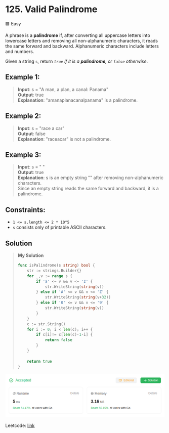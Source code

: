 # 125. Valid Palindrome
🟩 Easy

A phrase is a **palindrome** if, after converting all uppercase letters into lowercase letters and removing all non-alphanumeric characters, it reads the same forward and backward. Alphanumeric characters include letters and numbers.

Given a string `s`, return *`true` if it is a **palindrome**, or `false` otherwise*.

## Example 1:
> **Input**: s = "A man, a plan, a canal: Panama" \
> **Output**: true \
> **Explanation**: "amanaplanacanalpanama" is a palindrome.

## Example 2:
> **Input**: s = "race a car" \
> **Output**: false \
> **Explanation**: "raceacar" is not a palindrome.

## Example 3:
> **Input**: s = " " \
> **Output**: true \
> **Explanation**: s is an empty string "" after removing non-alphanumeric characters. \
> Since an empty string reads the same forward and backward, it is a palindrome.

## Constraints:
* `1 <= s.length <= 2 * 10^5`
* `s` consists only of printable ASCII characters.

## Solution
> **My Solution**
> ```go
> func isPalindrome(s string) bool {
>     str := strings.Builder{}
>     for _,v := range s {
>         if 'a' <= v && v <= 'z' {
>             str.WriteString(string(v))
>         } else if 'A' <= v && v <= 'Z' {
>             str.WriteString(string(v+32))
>         } else if '0' <= v && v <= '9' {
>             str.WriteString(string(v))
>         }
>     }
>     c := str.String()
>     for i := 0; i < len(c); i++ {
>         if c[i]!= c[len(c)-1-i] {
>             return false
>         }
>     }
> 
>     return true
> }
> ```

![result](125.png)

Leetcode: [link](https://leetcode.com/problems/valid-palindrome/description/)